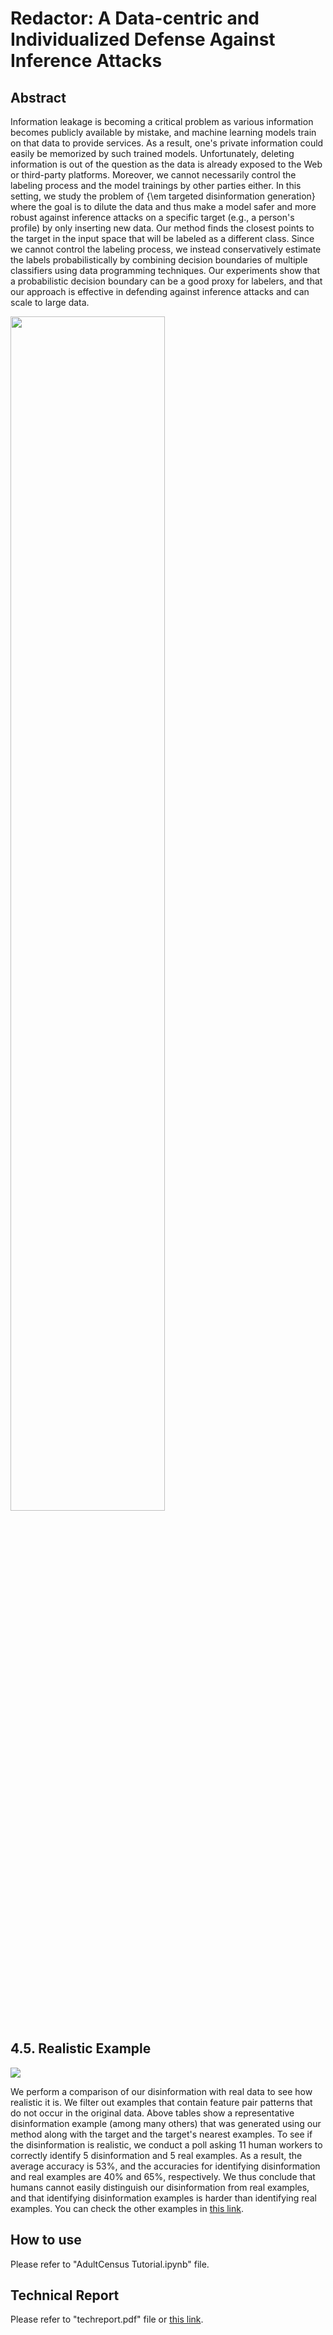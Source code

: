 # Redactor: A Data-centric and Individualized Defense Against Inference Attacks

## Abstract
Information leakage is becoming a critical problem as various information becomes publicly available by mistake, and machine learning models train on that data to provide services. As a result, one's private information could easily be memorized by such trained models. Unfortunately, deleting information is out of the question as the data is already exposed to the Web or third-party platforms. Moreover, we cannot necessarily control the labeling process and the model trainings by other parties either. In this setting, we study the problem of {\em targeted disinformation generation} where the goal is to dilute the data and thus make a model safer and more robust against inference attacks on a specific target (e.g., a person's profile) by only inserting new data. Our method finds the closest points to the target in the input space that will be labeled as a different class. Since we cannot control the labeling process, we instead conservatively estimate the labels probabilistically by combining decision boundaries of multiple classifiers using data programming techniques. Our experiments show that a probabilistic decision boundary can be a good proxy for labelers, and that our approach is effective in defending against inference attacks and can scale to large data.

<img src = "https://user-images.githubusercontent.com/62869983/150624047-8c04cbda-d8fe-47df-a363-bcc924f8d875.png" width="70%" height="70%">

## 4.5. Realistic Example

<img src = "https://user-images.githubusercontent.com/62869983/150624401-5caef443-9a13-47fa-8651-f42e2a368f1d.png">

We perform a comparison of our disinformation with real data to see how realistic it is. We filter out examples that contain feature pair patterns that do not occur in the original data. Above tables show a representative disinformation example (among many others) that was generated using our method along with the target and the target's nearest examples. To see if the disinformation is realistic, we conduct a poll asking 11 human workers to correctly identify 5 disinformation and 5 real examples. As a result, the average accuracy is 53%, and the accuracies for identifying disinformation and real examples are 40% and 65%, respectively. We thus conclude that humans cannot easily distinguish our disinformation from real examples, and that identifying disinformation examples is harder than identifying real examples. 
You can check the other examples in [this link](https://forms.gle/6VHGs5KyiMRbVeNB6).

## How to use
Please refer to "AdultCensus Tutorial.ipynb" file.

## Technical Report
Please refer to "techreport.pdf" file or [this link](https://arxiv.org/abs/2202.02902).

